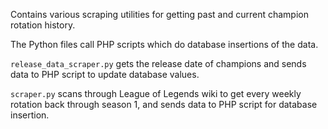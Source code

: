 Contains various scraping utilities for getting past and current champion rotation history.

The Python files call PHP scripts which do database insertions of the data.

`release_data_scraper.py` gets the release date of champions and sends data to PHP script to update database values.

`scraper.py` scans through League of Legends wiki to get every weekly rotation back through season 1, and sends data to PHP script for database insertion.

